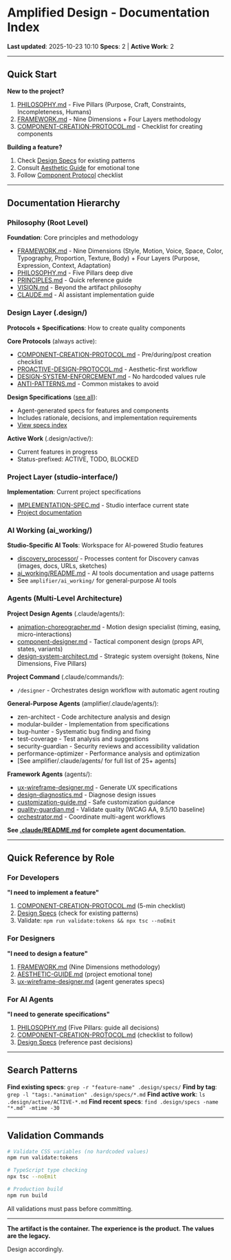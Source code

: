 # Amplified Design - Documentation Index

**Last updated**: 2025-10-23 10:10
**Specs**: 2 | **Active Work**: 2

---

## Quick Start

**New to the project?**
1. [PHILOSOPHY.md](./PHILOSOPHY.md) - Five Pillars (Purpose, Craft, Constraints, Incompleteness, Humans)
2. [FRAMEWORK.md](./FRAMEWORK.md) - Nine Dimensions + Four Layers methodology
3. [COMPONENT-CREATION-PROTOCOL.md](./.design/COMPONENT-CREATION-PROTOCOL.md) - Checklist for creating components

**Building a feature?**
1. Check [Design Specs](./.design/specs/INDEX.md) for existing patterns
2. Consult [Aesthetic Guide](./.design/AESTHETIC-GUIDE.md) for emotional tone
3. Follow [Component Protocol](./.design/COMPONENT-CREATION-PROTOCOL.md) checklist

---

## Documentation Hierarchy

### Philosophy (Root Level)
**Foundation**: Core principles and methodology

- [FRAMEWORK.md](./FRAMEWORK.md) - Nine Dimensions (Style, Motion, Voice, Space, Color, Typography, Proportion, Texture, Body) + Four Layers (Purpose, Expression, Context, Adaptation)
- [PHILOSOPHY.md](./PHILOSOPHY.md) - Five Pillars deep dive
- [PRINCIPLES.md](./PRINCIPLES.md) - Quick reference guide
- [VISION.md](./VISION.md) - Beyond the artifact philosophy
- [CLAUDE.md](./CLAUDE.md) - AI assistant implementation guide

### Design Layer (.design/)
**Protocols + Specifications**: How to create quality components

**Core Protocols** (always active):
- [COMPONENT-CREATION-PROTOCOL.md](./.design/COMPONENT-CREATION-PROTOCOL.md) - Pre/during/post creation checklist
- [PROACTIVE-DESIGN-PROTOCOL.md](./.design/PROACTIVE-DESIGN-PROTOCOL.md) - Aesthetic-first workflow
- [DESIGN-SYSTEM-ENFORCEMENT.md](./.design/DESIGN-SYSTEM-ENFORCEMENT.md) - No hardcoded values rule
- [ANTI-PATTERNS.md](./.design/ANTI-PATTERNS.md) - Common mistakes to avoid

**Design Specifications** ([see all](./.design/specs/INDEX.md)):
- Agent-generated specs for features and components
- Includes rationale, decisions, and implementation requirements
- [View specs index](./.design/specs/INDEX.md)

**Active Work** (.design/active/):
- Current features in progress
- Status-prefixed: ACTIVE, TODO, BLOCKED

### Project Layer (studio-interface/)
**Implementation**: Current project specifications

- [IMPLEMENTATION-SPEC.md](./studio-interface/IMPLEMENTATION-SPEC.md) - Studio interface current state
- [Project documentation](./studio-interface/docs/)

### AI Working (ai_working/)
**Studio-Specific AI Tools**: Workspace for AI-powered Studio features

- [discovery_processor/](./ai_working/discovery_processor/) - Processes content for Discovery canvas (images, docs, URLs, sketches)
- [ai_working/README.md](./ai_working/README.md) - AI tools documentation and usage patterns
- See `amplifier/ai_working/` for general-purpose AI tools

### Agents (Multi-Level Architecture)

**Project Design Agents** (.claude/agents/):
- [animation-choreographer.md](./.claude/agents/animation-choreographer.md) - Motion design specialist (timing, easing, micro-interactions)
- [component-designer.md](./.claude/agents/component-designer.md) - Tactical component design (props API, states, variants)
- [design-system-architect.md](./.claude/agents/design-system-architect.md) - Strategic system oversight (tokens, Nine Dimensions, Five Pillars)

**Project Command** (.claude/commands/):
- `/designer` - Orchestrates design workflow with automatic agent routing

**General-Purpose Agents** (amplifier/.claude/agents/):
- zen-architect - Code architecture analysis and design
- modular-builder - Implementation from specifications
- bug-hunter - Systematic bug finding and fixing
- test-coverage - Test analysis and suggestions
- security-guardian - Security reviews and accessibility validation
- performance-optimizer - Performance analysis and optimization
- [See amplifier/.claude/agents/ for full list of 25+ agents]

**Framework Agents** (agents/):
- [ux-wireframe-designer.md](./agents/ux-wireframe-designer.md) - Generate UX specifications
- [design-diagnostics.md](./agents/design-diagnostics.md) - Diagnose design issues
- [customization-guide.md](./agents/customization-guide.md) - Safe customization guidance
- [quality-guardian.md](./agents/quality-guardian.md) - Validate quality (WCAG AA, 9.5/10 baseline)
- [orchestrator.md](./agents/orchestrator.md) - Coordinate multi-agent workflows

**See [.claude/README.md](./.claude/README.md) for complete agent documentation.**

---

## Quick Reference by Role

### For Developers
**"I need to implement a feature"**
1. [COMPONENT-CREATION-PROTOCOL.md](./.design/COMPONENT-CREATION-PROTOCOL.md) (5-min checklist)
2. [Design Specs](./.design/specs/INDEX.md) (check for existing patterns)
3. Validate: `npm run validate:tokens && npx tsc --noEmit`

### For Designers
**"I need to design a feature"**
1. [FRAMEWORK.md](./FRAMEWORK.md) (Nine Dimensions methodology)
2. [AESTHETIC-GUIDE.md](./.design/AESTHETIC-GUIDE.md) (project emotional tone)
3. [ux-wireframe-designer.md](./agents/ux-wireframe-designer.md) (agent generates specs)

### For AI Agents
**"I need to generate specifications"**
1. [PHILOSOPHY.md](./PHILOSOPHY.md) (Five Pillars: guide all decisions)
2. [COMPONENT-CREATION-PROTOCOL.md](./.design/COMPONENT-CREATION-PROTOCOL.md) (checklist to follow)
3. [Design Specs](./.design/specs/INDEX.md) (reference past decisions)

---

## Search Patterns

**Find existing specs**: `grep -r "feature-name" .design/specs/`
**Find by tag**: `grep -l "tags:.*animation" .design/specs/*.md`
**Find active work**: `ls .design/active/ACTIVE-*.md`
**Find recent specs**: `find .design/specs -name "*.md" -mtime -30`

---

## Validation Commands

```bash
# Validate CSS variables (no hardcoded values)
npm run validate:tokens

# TypeScript type checking
npx tsc --noEmit

# Production build
npm run build
```

All validations must pass before committing.

---

**The artifact is the container. The experience is the product. The values are the legacy.**

Design accordingly.
